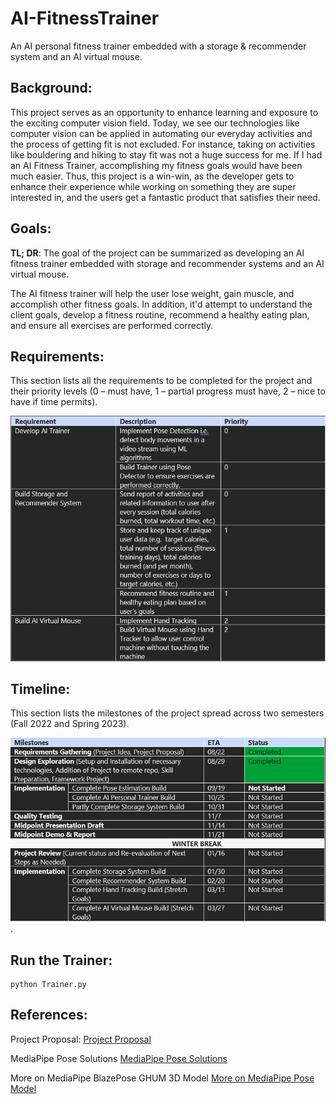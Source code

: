 # **AI-FitnessTrainer**
An AI personal fitness trainer embedded with a storage &amp; recommender system and an AI virtual mouse.


## **Background**:
This project serves as an opportunity to enhance learning and exposure to the exciting computer vision field. Today, we see our technologies like computer vision can be applied in automating our everyday activities and the process of getting fit is not excluded. For instance, taking on activities like bouldering and hiking to stay fit was not a huge success for me. If I had an AI Fitness Trainer, accomplishing my fitness goals would have been much easier. Thus, this project is a win-win, as the developer gets to enhance their experience while working on something they are super interested in, and the users get a fantastic product that satisfies their need.

## **Goals**: 
**TL; DR**: The goal of the project can be summarized as developing an AI fitness trainer embedded with storage and recommender systems and an AI virtual mouse.

The AI fitness trainer will help the user lose weight, gain muscle, and accomplish other fitness goals. In addition, it'd attempt to understand the client goals, develop a fitness routine, recommend a healthy eating plan, and ensure all exercises are performed correctly.

## **Requirements**:
This section lists all the requirements to be completed for the project and their priority levels (0 – must have, 1 – partial progress must have, 2 – nice to have if time permits).

![functional requirements for the project](Miscellaneous/requirements.png)


## **Timeline**:
This section lists the milestones of the project spread across two semesters (Fall 2022 and Spring 2023).

![timeline](Miscellaneous/timeline.png).

## Run the Trainer:

```
python Trainer.py
```

## **References**:
Project Proposal: [Project Proposal](ProgressReports/project_proposal.docx)

MediaPipe Pose Solutions [MediaPipe Pose Solutions](https://google.github.io/mediapipe/solutions/pose.html)

More on MediaPipe BlazePose GHUM 3D Model [More on MediaPipe Pose Model](https://drive.google.com/file/d/10WlcTvrQnR_R2TdTmKw0nkyRLqrwNkWU/preview)


